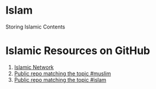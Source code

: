 # Islam
Storing Islamic Contents

# Islamic Resources on GitHub
1. [Islamic Network](https://github.com/islamic-network)
2. [Public repo matching the topic #muslim](https://github.com/topics/muslim)
3. [Public repo matching the topic #islam](https://github.com/topics/islam)
